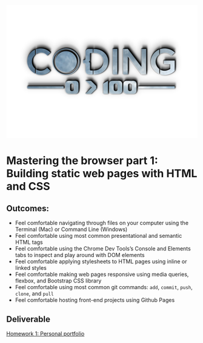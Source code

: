 ![](../../logo.png)

# Mastering the browser part 1: Building static web pages with HTML and CSS

## Outcomes:

- Feel comfortable navigating through files on your computer using the Terminal (Mac) or Command Line (Windows)
- Feel comfortable using most common presentational and semantic HTML tags
- Feel comfortable using the Chrome Dev Tools’s Console and Elements tabs to inspect and play around with DOM elements
- Feel comfortable applying stylesheets to HTML pages using inline or linked styles
- Feel comfortable making web pages responsive using media queries, flexbox, and Bootstrap CSS library
- Feel comfortable using most common git commands: `add`, `commit`, `push`, `clone`, and `pull`
- Feel comfortable hosting front-end projects using Github Pages

## Deliverable

[Homework 1: Personal portfolio](./deliverables/personal-portfolio-project.md)
